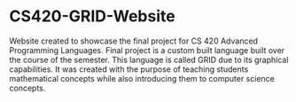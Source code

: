 # CS420-GRID-Website

Website created to showcase the final project for CS 420 Advanced Programming Languages. Final project is a custom built language built over the course of the semester. This language is called GRID due to its graphical capabilities. It was created with the purpose of teaching students mathematical concepts while also introducing them to computer science concepts. 
